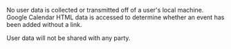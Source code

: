 No user data is collected or transmitted off of a user's local machine. Google Calendar HTML data is accessed to determine whether an event has been added without a link.

User data will not be shared with any party.
